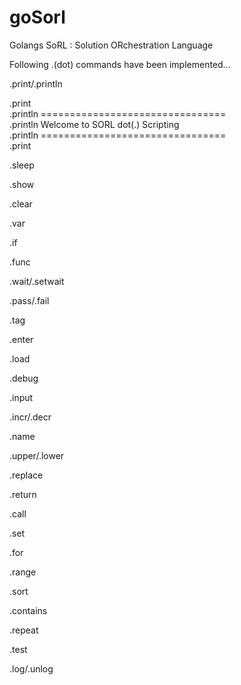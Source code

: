 # goSorl
Golangs SoRL : Solution ORchestration Language 

Following .(dot) commands have been implemented...

.print/.println
<p>
  .print<br>
  .println ================================<br>
  .println Welcome to SORL dot(.) Scripting<br>
  .println ================================<br>
  .print<br>
</p>

.sleep

.show

.clear

.var

.if

.func

.wait/.setwait

.pass/.fail

.tag

.enter

.load

.debug

.input

.incr/.decr

.name

.upper/.lower

.replace

.return

.call

.set

.for

.range

.sort

.contains

.repeat

.test

.log/.unlog


